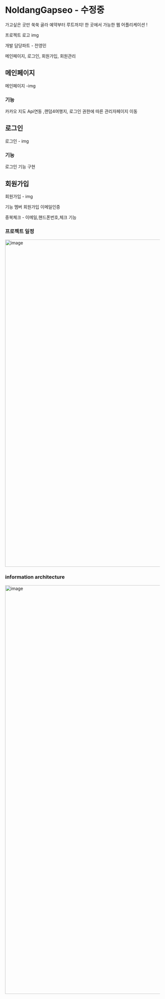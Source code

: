 # NoldangGapseo - 수정중

가고싶은 곳만 쑥쑥 골라 예약부터 루트까지! 한 곳에서 가능한 웹 어플리케이션 !  
<p>프로젝트 로고 img</p> 


개발 담당파트 - 전영민
<p>메인페이지, 로그인, 회원가입, 회원관리</p>

<h2>메인페이지</h2>
메인페이지 -img
<h3>기능</h3>
<P>카카오 지도 Api연동 ,랜덤4여행지, 로그인 권한에 따른 관리자페이지 이동

<h2>로그인</h2>
로그인 - img

<h3>기능</h3>
로그인 기능 구현 

<h2>회원가입</h2>
회원가입 - img

기능
멤버 회원가입 이메일인증

<p>중복체크 - 이메일,핸드폰번호,체크 기능 </p>





<h3>프로젝트 일정</h3>
<img width="1065" alt="image" src="https://user-images.githubusercontent.com/89377262/174606858-93d1b658-201f-4e5e-bef4-c4392358f9bb.png">


<h3>information architecture</h3>
<img width="1330" alt="image" src="https://user-images.githubusercontent.com/89377262/174606761-ac41a0ab-a3e5-4680-b349-21053059a64a.png">
